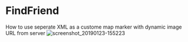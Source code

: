 # FindFriend
How to use seperate XML as a custome map marker with dynamic image URL from server
![screenshot_20190123-155223](https://user-images.githubusercontent.com/18658851/51598262-544c8f80-1f27-11e9-8807-957b70a86fa2.png)
